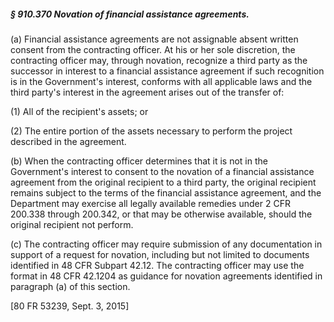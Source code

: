 ##### § 910.370 Novation of financial assistance agreements. #####

(a) Financial assistance agreements are not assignable absent written consent from the contracting officer. At his or her sole discretion, the contracting officer may, through novation, recognize a third party as the successor in interest to a financial assistance agreement if such recognition is in the Government's interest, conforms with all applicable laws and the third party's interest in the agreement arises out of the transfer of:

(1) All of the recipient's assets; or

(2) The entire portion of the assets necessary to perform the project described in the agreement.

(b) When the contracting officer determines that it is not in the Government's interest to consent to the novation of a financial assistance agreement from the original recipient to a third party, the original recipient remains subject to the terms of the financial assistance agreement, and the Department may exercise all legally available remedies under 2 CFR 200.338 through 200.342, or that may be otherwise available, should the original recipient not perform.

(c) The contracting officer may require submission of any documentation in support of a request for novation, including but not limited to documents identified in 48 CFR Subpart 42.12. The contracting officer may use the format in 48 CFR 42.1204 as guidance for novation agreements identified in paragraph (a) of this section.

[80 FR 53239, Sept. 3, 2015]